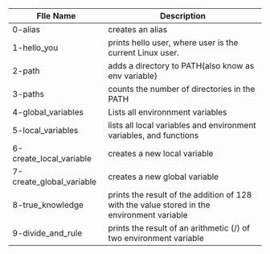 
| FIle Name  | Description |
| ------------- | ------------- |
| 0-alias  | creates an alias|
| 1-hello_you | prints hello user, where user is the current Linux user.|
| 2-path | adds a directory to  PATH(also know as env variable)|
| 3-paths | counts the number of directories in the PATH |
| 4-global_variables | Lists all environnment variables |
| 5-local_variables |  lists all local variables and environment variables, and functions |
| 6-create_local_variable | creates a new local variable |
| 7-create_global_variable | creates a new global variable |
| 8-true_knowledge | prints the result of the addition of 128 with the value stored in the environment variable
| 9-divide_and_rule | prints the result of an arithmetic (/) of two environment variable  
